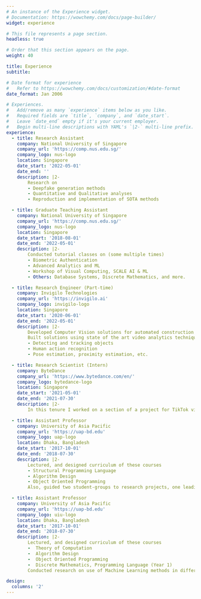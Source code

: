 ```yaml
---
# An instance of the Experience widget.
# Documentation: https://wowchemy.com/docs/page-builder/
widget: experience

# This file represents a page section.
headless: true

# Order that this section appears on the page.
weight: 40

title: Experience
subtitle:

# Date format for experience
#   Refer to https://wowchemy.com/docs/customization/#date-format
date_format: Jan 2006

# Experiences.
#   Add/remove as many `experience` items below as you like.
#   Required fields are `title`, `company`, and `date_start`.
#   Leave `date_end` empty if it's your current employer.
#   Begin multi-line descriptions with YAML's `|2-` multi-line prefix.
experience:
  - title: Research Assistant
    company: National University of Singapore
    company_url: 'https://comp.nus.edu.sg/'
    company_logo: nus-logo
    location: Singapore
    date_start: '2022-05-01'
    date_end: ''
    description: |2-
        Research on 
        - Deepfake generation methods
        - Quantitative and Qualitative analyses
        - Reproduction and implementation of SOTA methods

  - title: Graduate Teaching Assistant
    company: National University of Singapore
    company_url: 'https://comp.nus.edu.sg/'
    company_logo: nus-logo
    location: Singapore
    date_start: '2018-08-01'
    date_end: '2022-05-01'
    description: |2-
        Conducted tutorial classes on (some multiple times)
        - Biometric Authentication
        - Advanced Analytics and ML
        - Workshop of Visual Computing, SCALE AI & ML
        - Others: Database Systems, Discrete Mathematics, and more.

  - title: Research Engineer (Part-time)
    company: Invigilo Technologies
    company_url: 'https://invigilo.ai'
    company_logo: invigilo-logo
    location: Singapore
    date_start: '2020-06-01'
    date_end: '2022-05-01'
    description: |2-
        Developed Computer Vision solutions for automated construction work-site safety violation detection.
        Built solutions using state of the art video analytics techniques for 
        - Detecting and tracking objects
        - Human action recognition
        - Pose estimation, proximity estimation, etc.

  - title: Research Scientist (Intern)
    company: ByteDance
    company_url: 'https://www.bytedance.com/en/'
    company_logo: bytedance-logo
    location: Singapore
    date_start: '2021-05-01'
    date_end: '2021-07-30'
    description: |2-
        In this tenure I worked on a section of a project for TikTok video duplication detection where I had to work with variations of the transformer models, developing image matching algorithms based on requirements, working with SQL for informative report generation, etc.

  - title: Assistant Professor
    company: University of Asia Pacific
    company_url: 'https://uap-bd.edu'
    company_logo: uap-logo
    location: Dhaka, Bangladesh
    date_start: '2017-10-01'
    date_end: '2018-07-30'
    description: |2-
        Lectured, and designed curriculum of these courses
        - Structural Programming Language
        - Algorithm Design
        - Object Oriented Programming
        Also, guided two student-groups to research projects, one leading to a publication.

  - title: Assistant Professor
    company: University of Asia Pacific
    company_url: 'https://uap-bd.edu'
    company_logo: uiu-logo
    location: Dhaka, Bangladesh
    date_start: '2017-10-01'
    date_end: '2018-07-30'
    description: |2-
        Lectured, and designed curriculum of these courses
        -  Theory of Computation
        -  Algorithm Design 
        -  Object Oriented Programming
        -  Discrete Mathematics, Programming Language (Year 1)
        Conducted research on use of Machine Learning methods in different protein site identification (Bio-informatics) leading to multiple top-level journal publications.

design:
  columns: '2'
---
```

